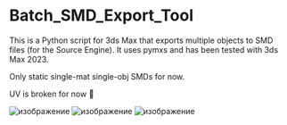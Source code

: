 # Batch_SMD_Export_Tool
This is a Python script for 3ds Max that exports multiple objects to SMD files (for the Source Engine). It uses pymxs and has been tested with 3ds Max 2023.

Only static single-mat single-obj SMDs for now.

UV is broken for now 🤕

![изображение](https://github.com/user-attachments/assets/e6cb607c-1eff-4e1e-86de-0dfa916eb75a)
![изображение](https://github.com/user-attachments/assets/6f266767-6f7c-466d-b8f4-04a228ce5124)
![изображение](https://github.com/user-attachments/assets/a54cc19d-7672-4af8-ba81-386eba60ca3a)

